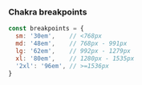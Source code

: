 ﻿### Chakra breakpoints
```javascript
const breakpoints = {
  sm: '30em',    // <768px
  md: '48em',    // 768px - 991px
  lg: '62em',    // 992px - 1279px
  xl: '80em',    // 1280px - 1535px
  '2xl': '96em', // >=1536px
}
```

